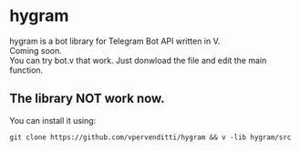 # hygram  
hygram is a bot library for Telegram Bot API written in V.   
Coming soon.  
You can try bot.v that work. Just donwload the file and edit the main function.  
## The library NOT work now.  
You can install it using:  
```
git clone https://github.com/vpervenditti/hygram && v -lib hygram/src
```
